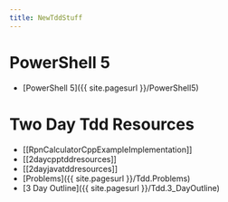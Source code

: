 ```yaml
---
title: NewTddStuff
---
```

# PowerShell 5
* [PowerShell 5]({{ site.pagesurl }}/PowerShell5)
# Two Day Tdd Resources
* [[RpnCalculatorCppExampleImplementation]]
* [[2daycpptddresources]]
* [[2dayjavatddresources]]
* [Problems]({{ site.pagesurl }}/Tdd.Problems)
* [3 Day Outline]({{ site.pagesurl }}/Tdd.3_DayOutline)